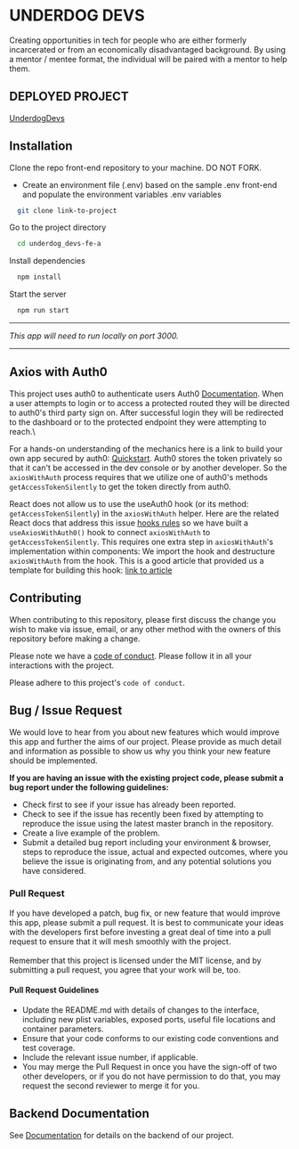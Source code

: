# UNDERDOG DEVS

Creating opportunities in tech for people who are either formerly incarcerated or from an economically disadvantaged background.
By using a mentor / mentee format, the individual will be paired with a mentor to help them.

## DEPLOYED PROJECT

[UnderdogDevs](https://a.underdogdevs.dev/login)

## Installation

Clone the repo front-end repository to your machine. DO NOT FORK.

- Create an environment file (.env) based on the sample .env front-end and populate the environment variables .env variables

```bash
  git clone link-to-project
```

Go to the project directory

```bash
  cd underdog_devs-fe-a
```

Install dependencies

```bash
  npm install
```

Start the server

```bash
  npm run start
```

---

_This app will need to run locally on port 3000._

---

## Axios with Auth0

This project uses auth0 to authenticate users Auth0 [Documentation](https://auth0.com/docs/). When a user attempts to login or to access a
protected routed they will be directed to auth0's third party sign on. After successful login they will be redirected to the dashboard or to
the protected endpoint they were attempting to reach.\

For a hands-on understanding of the mechanics here is a link to build your own app secured by auth0: [Quickstart](https://auth0.com/docs/quickstart/spa/react/01-login).
Auth0 stores the token privately so that it can't be accessed in the dev console or by another developer. So the `axiosWithAuth` process
requires that we utilize one of auth0's methods `getAccessTokenSilently` to get the token directly from auth0.

React does not allow us to use the useAuth0 hook (or its method: `getAccessTokenSilently`) in the `axiosWithAuth` helper. Here are the related
React docs that address this issue [hooks rules](https://reactjs.org/docs/hooks-rules.html) so we have built a `useAxiosWithAuth0()` hook to connect
`axiosWithAuth` to `getAccessTokenSilently`. This requires one extra step in `axiosWithAuth`'s implementation within components: We import the hook
and destructure `axiosWithAuth` from the hook. This is a good article that provided us a template for building this hook:
[link to article](https://blog.openreplay.com/integrating-axios-with-react-hooks.)

## Contributing

When contributing to this repository, please first discuss the change you wish to make via issue,
email, or any other method with the owners of this repository before making a change.

Please note we have a [code of conduct](https://github.com/BloomTech-Labs/underdog-devs-fe-a/blob/main/CODE_OF_CONDUCT.md). Please follow it in all your interactions with the project.

Please adhere to this project's `code of conduct`.

## Bug / Issue Request

We would love to hear from you about new features which would improve this app and further the aims of our project. Please provide as much detail and information as possible to show us why you think your new feature should be implemented.

**If you are having an issue with the existing project code, please submit a bug report under the following guidelines:**

- Check first to see if your issue has already been reported.
- Check to see if the issue has recently been fixed by attempting to reproduce the issue using the latest master branch in the repository.
- Create a live example of the problem.
- Submit a detailed bug report including your environment & browser, steps to reproduce the issue, actual and expected outcomes, where you believe the issue is originating from, and any potential solutions you have considered.

### Pull Request

If you have developed a patch, bug fix, or new feature that would improve this app, please submit
a pull request. It is best to communicate your ideas with the developers first before investing a
great deal of time into a pull request to ensure that it will mesh smoothly with the project.
\
\
Remember that this project is licensed under the MIT license, and by submitting a pull request,
you agree that your work will be, too.

#### Pull Request Guidelines

- Update the README.md with details of changes to the interface, including new plist variables, exposed ports, useful file locations and container parameters.
- Ensure that your code conforms to our existing code conventions and test coverage.
- Include the relevant issue number, if applicable.
- You may merge the Pull Request in once you have the sign-off of two other developers, or if you do not have permission to do that, you may request the second reviewer to merge it for you.

## Backend Documentation

See [Documentation](https://github.com/BloomTech-Labs/underdog-devs-be-a) for details on the backend of our project.
